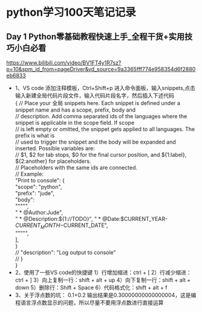 # python学习100天笔记记录
## Day 1 Python零基础教程快速上手_全程干货+实用技巧小白必看
https://www.bilibili.com/video/BV1FT4y1R7sz?p=10&spm_id_from=pageDriver&vd_source=9a3365fff774e958354d6f2880eb6833

- 1、VS code 添加注释模板，Ctrl+Shift+p 进入命令面板，输入snippets,点击输入新建全局代码片段文件，输入代码片段名字，然后插入下述代码  
		 { 
			  // Place your 全局 snippets here. Each snippet is defined under a snippet name and has a scope, prefix, body and  
	          // description. Add comma separated ids of the languages where the snippet is applicable in the scope field. If scope  
	          // is left empty or omitted, the snippet gets applied to all languages. The prefix is what is  
	          // used to trigger the snippet and the body will be expanded and inserted. Possible variables are:  
	          // $1, $2 for tab stops, $0 for the final cursor position, and ${1:label}, ${2:another} for placeholders.  
	          // Placeholders with the same ids are connected.  
	          // Example:  
	             "Print to console": {  
	 	           "scope": "python",  
	 	           "prefix": "jude",  
	 	           "body":   
			         "\"\"\"",  
	 		         " * @Author:Jude",  
	             " * @Description:${1://TODO}",  
	             " * @Date:$CURRENT_YEAR-$CURRENT_MONTH-$CURRENT_DATE",  
			         "\"\"\"",  
	 	           ],  
	           }  
	          // 	"description": "Log output to console"  
	          // }  
            }  
- 2、使用了一些VS code的快捷键
   1）行增加缩进：ctrl + [
   2）行减少缩进：ctrl + ]
   3）向上复制一行：shift + alt + up
   4）向下复制一行：shift + alt + down
   5）删除行：Shift + Space
   6）代码格式化：shift + alt + f
- 3、关于浮点数的坑：
 0.1+0.2 输出结果是0.30000000000000004，这是编程语言浮点数显示的问题，所以尽量不要用浮点数进行直接运算
